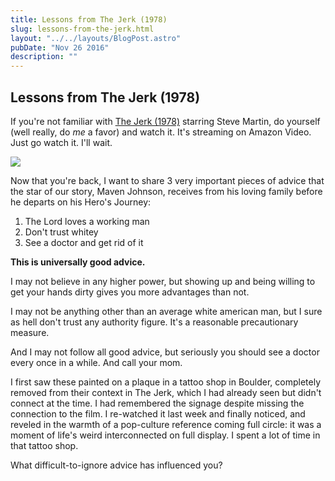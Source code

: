 ```yaml
---
title: Lessons from The Jerk (1978)
slug: lessons-from-the-jerk.html
layout: "../../layouts/BlogPost.astro"
pubDate: "Nov 26 2016"
description: ""
---
```


## Lessons from The Jerk (1978)

If you're not familiar with [The Jerk (1978)][imdb] starring Steve Martin, do yourself (well really, do _me_ a favor) and watch it. It's streaming on Amazon Video. Just go watch it. I'll wait.

<p class="tc">
  <img src="/img/the-jerk-1978.jpg"
    class="w-50-ns w-100 ml3-ns fr-ns mt1 mb2 pa1 br1 ba b--rainbows" />
</p>

Now that you're back, I want to share 3 very important pieces of advice that the star of our story, Maven Johnson, receives from his loving family before he departs on his Hero's Journey:

1. The Lord loves a working man
2. Don't trust whitey
3. See a doctor and get rid of it

**This is universally good advice.**

I may not believe in any higher power, but showing up and being willing to get your hands dirty gives you more advantages than not.

I may not be anything other than an average white american man, but I sure as hell don't trust any authority figure. It's a reasonable precautionary measure.

And I may not follow all good advice, but seriously you should see a doctor every once in a while. And call your mom.

I first saw these painted on a plaque in a tattoo shop in Boulder, completely removed from their context in The Jerk, which I had already seen but didn't connect at the time. I had remembered the signage despite missing the connection to the film. I re-watched it last week and finally noticed, and reveled in the warmth of a pop-culture reference coming full circle: it was a moment of life's weird interconnected on full display. I spent a lot of time in that tattoo shop.

What difficult-to-ignore advice has influenced you?

[imdb]: http://www.imdb.com/title/tt0079367/
